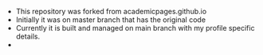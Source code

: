 * This repository was forked from academicpages.github.io
* Initially it was on master branch that has the original code
* Currently it is built and managed on main branch with my profile specific details.
*
